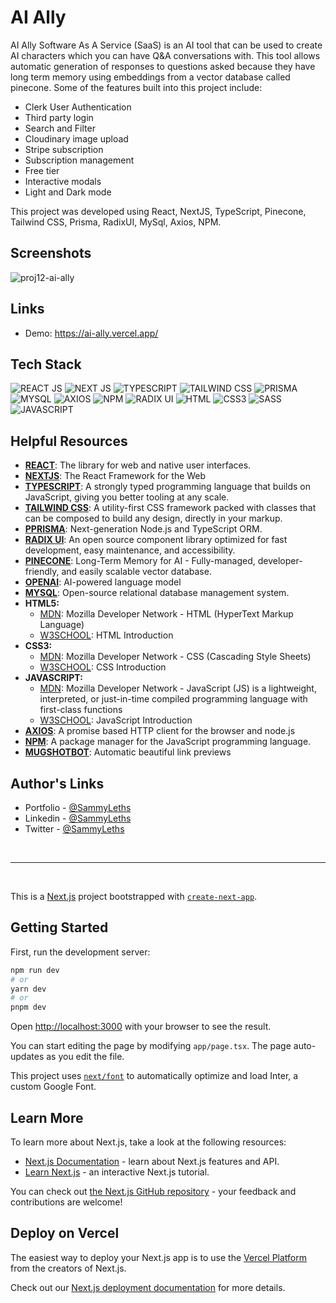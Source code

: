 <h1>AI Ally</h1>

AI Ally Software As A Service (SaaS) is an AI tool that can be used to create AI characters which you can have Q&A conversations with. This tool allows automatic generation of responses to questions asked because they have long term memory using embeddings from a vector database called pinecone. Some of the features built into this project include:

<ul>
  <li>Clerk User Authentication</li>
  <li>Third party login</li>
  <li>Search and Filter</li>
  <li>Cloudinary image upload</li>
  <li>Stripe subscription</li>
  <li>Subscription management</li>
  <li>Free tier</li>
  <li>Interactive modals</li>
  <li>Light and Dark mode</li>
</ul>

This project was developed using React, NextJS, TypeScript, Pinecone, Tailwind CSS, Prisma, RadixUI, MySql, Axios, NPM.

<h2>Screenshots</h2>

![proj12-ai-ally](https://github.com/SammyLeths/ai-ally/assets/64320618/4ccee0c9-b505-4679-8473-e348d47efa41)

<h2>Links</h2>

<ul>
  <li>Demo: <a href="https://ai-ally.vercel.app/" target="_blank">https://ai-ally.vercel.app/</a></li>
</ul>

<h2>Tech Stack</h2>

<p align="left">
  <img src="https://img.shields.io/badge/react-61DAFB.svg?style=for-the-badge&logo=react&logoColor=white" alt="REACT JS" />
  <img src="https://img.shields.io/badge/next.js-000000.svg?style=for-the-badge&logo=nextdotjs&logoColor=white" alt="NEXT JS" />
  <img src="https://img.shields.io/badge/typescript-3178C6.svg?style=for-the-badge&logo=typescript&logoColor=white" alt="TYPESCRIPT" />
  <img src="https://img.shields.io/badge/tailwindcss-06B6D4.svg?style=for-the-badge&logo=tailwindcss&logoColor=white" alt="TAILWIND CSS" />
  <img src="https://img.shields.io/badge/prisma-2D3748.svg?style=for-the-badge&logo=prisma&logoColor=white" alt="PRISMA" />
  <img src="https://img.shields.io/badge/mysql-4479A1.svg?style=for-the-badge&logo=mysql&logoColor=white" alt="MYSQL" />
  <img src="https://img.shields.io/badge/axios-5A29E4.svg?style=for-the-badge&logo=axios&logoColor=white" alt="AXIOS" />
  <img src="https://img.shields.io/badge/npm-CB3837.svg?style=for-the-badge&logo=axios&logoColor=white" alt="NPM" />
  <img src="https://img.shields.io/badge/radixui-161618.svg?style=for-the-badge&logo=radixui&logoColor=white" alt="RADIX UI" />
  <img src="https://img.shields.io/badge/html5-%23E34F26.svg?style=for-the-badge&logo=html5&logoColor=white" alt="HTML" />
  <img src="https://img.shields.io/badge/css3-%231572B6.svg?style=for-the-badge&logo=css3&logoColor=white" alt="CSS3" />
  <img src="https://img.shields.io/badge/sass-hotpink.svg?style=for-the-badge&logo=sass&logoColor=white" alt="SASS" />
  <img src="https://img.shields.io/badge/JavaScript-black?style=for-the-badge&logo=javascript&logoColor=%23F7DF1E" alt="JAVASCRIPT" />
</p>

<h2>Helpful Resources</h2>

<ul>
  <li>
    <b><a href="https://react.dev/" target="_blank">REACT</a></b>: The library for web and native user interfaces.
  </li>
   <li>
    <b><a href="https://nextjs.org/" target="_blank">NEXTJS</a></b>: The React Framework for the Web
  </li>
  <li>
    <b><a href="https://www.typescriptlang.org/" target="_blank">TYPESCRIPT</a></b>: A strongly typed programming language that builds on JavaScript, giving you better tooling at any scale.
  </li>
    <li>
    <b><a href="https://tailwindcss.com/" target="_blank">TAILWIND CSS</a></b>: A utility-first CSS framework packed with classes that can be composed to build any design, directly in your markup.
  </li>
  <li>
    <b><a href="https://www.prisma.io/" target="_blank">PPRISMA</a></b>: Next-generation Node.js and TypeScript ORM.
  </li>
  <li>
    <b><a href="https://www.radix-ui.com/" target="_blank">RADIX UI</a></b>: An open source component library optimized for fast development, easy maintenance, and accessibility.
  </li>
  <li>
    <b><a href="https://www.pinecone.io/" target="_blank">PINECONE</a></b>: Long-Term Memory for AI -  Fully-managed, developer-friendly, and easily scalable vector database.
  </li>
    <li>
    <b><a href="https://openai.com/" target="_blank">OPENAI</a></b>: AI-powered language model
  </li>
  <li>
    <b><a href="https://www.mysql.com/" target="_blank">MYSQL</a></b>: Open-source relational database management system.
  </li>
  <li><b>HTML5:</b> 
    <ul>
      <li><a href="https://developer.mozilla.org/en-US/docs/Web/HTML" target="_blank">MDN</a>: Mozilla Developer Network - HTML (HyperText Markup Language)</li>
      <li><a href="https://www.w3schools.com/html/html_intro.asp" target="_blank">W3SCHOOL</a>: HTML Introduction</li>
    </ul>
  </li>
  <li><b>CSS3:</b> 
    <ul>
      <li><a href="https://developer.mozilla.org/en-US/docs/Web/CSS" target="_blank">MDN</a>: Mozilla Developer Network - CSS (Cascading Style Sheets)</li>
      <li><a href="https://www.w3schools.com/css/css_intro.asp" target="_blank">W3SCHOOL</a>: CSS Introduction</li>
    </ul>
  </li>
  <li><b>JAVASCRIPT:</b> 
    <ul>
      <li><a href="https://developer.mozilla.org/en-US/docs/Web/JavaScript" target="_blank">MDN</a>: Mozilla Developer Network - JavaScript (JS) is a lightweight, interpreted, or just-in-time compiled programming language with first-class functions</li>
      <li><a href="https://www.w3schools.com/js/js_intro.asp" target="_blank">W3SCHOOL</a>: JavaScript Introduction</li>
    </ul>
  </li>
  <li>
    <b><a href="https://axios-http.com/" target="_blank">AXIOS</a></b>: A promise based HTTP client for the browser and node.js
  </li>
   <li>
    <b><a href="https://www.npmjs.com/" target="_blank">NPM</a></b>: A package manager for the JavaScript programming language.
  </li>
  <li>
    <b><a href="https://mugshotbot.com/" target="_blank">MUGSHOTBOT</a></b>: Automatic beautiful link previews
  </li>
</ul>

<h2>Author's Links</h2>

<ul>
  <li>Portfolio - <a href="https://sammyleths.com" target="_blank">@SammyLeths</a></li>
  <li>Linkedin - <a href="https://www.linkedin.com/in/eyiowuawi/" target="_blank">@SammyLeths</a></li>
  <li>Twitter - <a href="https://twitter.com/SammyLeths" target="_blank">@SammyLeths</a></li>
</ul>

<br />

<hr />

<br />

This is a [Next.js](https://nextjs.org/) project bootstrapped with [`create-next-app`](https://github.com/vercel/next.js/tree/canary/packages/create-next-app).

## Getting Started

First, run the development server:

```bash
npm run dev
# or
yarn dev
# or
pnpm dev
```

Open [http://localhost:3000](http://localhost:3000) with your browser to see the result.

You can start editing the page by modifying `app/page.tsx`. The page auto-updates as you edit the file.

This project uses [`next/font`](https://nextjs.org/docs/basic-features/font-optimization) to automatically optimize and load Inter, a custom Google Font.

## Learn More

To learn more about Next.js, take a look at the following resources:

- [Next.js Documentation](https://nextjs.org/docs) - learn about Next.js features and API.
- [Learn Next.js](https://nextjs.org/learn) - an interactive Next.js tutorial.

You can check out [the Next.js GitHub repository](https://github.com/vercel/next.js/) - your feedback and contributions are welcome!

## Deploy on Vercel

The easiest way to deploy your Next.js app is to use the [Vercel Platform](https://vercel.com/new?utm_medium=default-template&filter=next.js&utm_source=create-next-app&utm_campaign=create-next-app-readme) from the creators of Next.js.

Check out our [Next.js deployment documentation](https://nextjs.org/docs/deployment) for more details.
